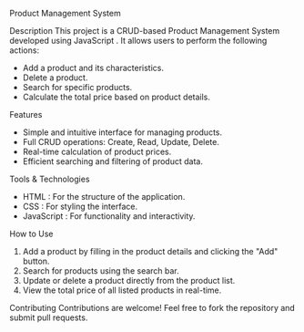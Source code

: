 Product Management System

Description
This project is a CRUD-based Product Management System developed using JavaScript . It allows users to perform the following actions:
- Add a product and its characteristics.
- Delete a product.
- Search for specific products.
- Calculate the total price based on product details.

Features
- Simple and intuitive interface for managing products.
- Full CRUD operations: Create, Read, Update, Delete.
- Real-time calculation of product prices.
- Efficient searching and filtering of product data.

Tools & Technologies
- HTML : For the structure of the application.
- CSS : For styling the interface.
- JavaScript : For functionality and interactivity.


How to Use
1. Add a product by filling in the product details and clicking the "Add" button.
2. Search for products using the search bar.
3. Update or delete a product directly from the product list.
4. View the total price of all listed products in real-time.

Contributing
Contributions are welcome! Feel free to fork the repository and submit pull requests.
